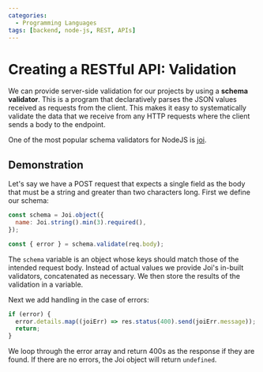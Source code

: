 ```yaml
---
categories:
  - Programming Languages
tags: [backend, node-js, REST, APIs]
---
```


# Creating a RESTful API: Validation

We can provide server-side validation for our projects by using a **schema
validator**. This is a program that declaratively parses the JSON values
received as requests from the client. This makes it easy to systematically
validate the data that we receive from any HTTP requests where the client sends
a body to the endpoint.

One of the most popular schema validators for NodeJS is
[joi](joi).

## Demonstration

Let's say we have a POST request that expects a single field as the body that
must be a string and greater than two characters long. First we define our
schema:

```js
const schema = Joi.object({
  name: Joi.string().min(3).required(),
});

const { error } = schema.validate(req.body);
```

The `schema` variable is an object whose keys should match those of the intended
request body. Instead of actual values we provide Joi's in-built validators,
concatenated as necessary. We then store the results of the validation in a
variable.

Next we add handling in the case of errors:

```js
if (error) {
  error.details.map((joiErr) => res.status(400).send(joiErr.message));
  return;
}
```

We loop through the error array and return 400s as the response if they are
found. If there are no errors, the Joi object will return `undefined`.
